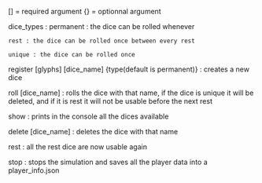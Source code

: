 [] = required argument
{} = optionnal argument

dice_types : 
    permanent : the dice can be rolled whenever

    rest : the dice can be rolled once between every rest

    unique : the dice can be rolled once

register [glyphs] [dice_name] {type(default is permanent)} : creates a new dice

roll [dice_name] : rolls the dice with that name, if the dice is unique it will be deleted, and if it is rest it will not be usable before the next rest

show : prints in the console all the dices available

delete [dice_name] : deletes the dice with that name

rest : all the rest dice are now usable again

stop : stops the simulation and saves all the player data into a player_info.json